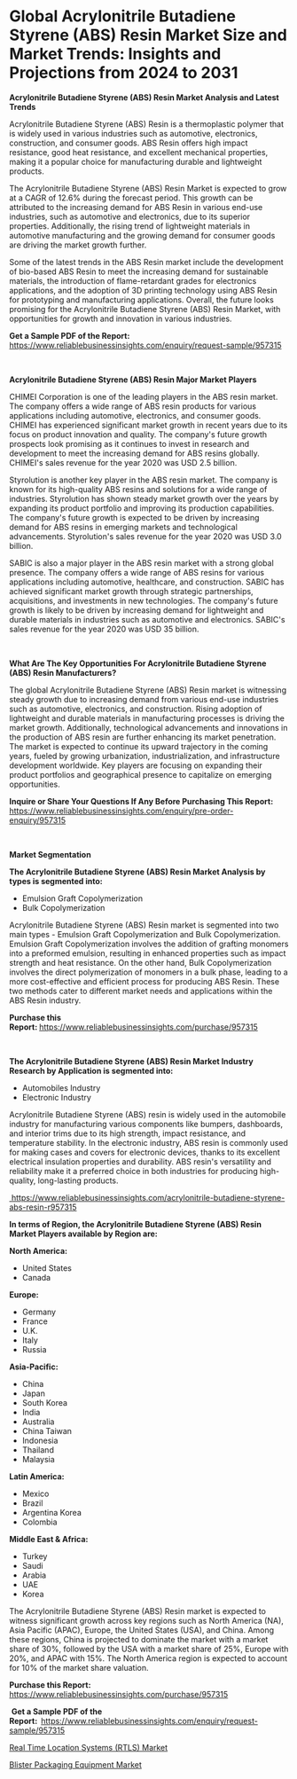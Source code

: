 <p><h1>Global Acrylonitrile Butadiene Styrene (ABS) Resin Market Size and Market Trends: Insights and Projections from 2024 to 2031</h1></p><p><strong>Acrylonitrile Butadiene Styrene (ABS) Resin Market Analysis and Latest Trends</strong></p>
<p><p>Acrylonitrile Butadiene Styrene (ABS) Resin is a thermoplastic polymer that is widely used in various industries such as automotive, electronics, construction, and consumer goods. ABS Resin offers high impact resistance, good heat resistance, and excellent mechanical properties, making it a popular choice for manufacturing durable and lightweight products.</p><p>The Acrylonitrile Butadiene Styrene (ABS) Resin Market is expected to grow at a CAGR of 12.6% during the forecast period. This growth can be attributed to the increasing demand for ABS Resin in various end-use industries, such as automotive and electronics, due to its superior properties. Additionally, the rising trend of lightweight materials in automotive manufacturing and the growing demand for consumer goods are driving the market growth further.</p><p>Some of the latest trends in the ABS Resin market include the development of bio-based ABS Resin to meet the increasing demand for sustainable materials, the introduction of flame-retardant grades for electronics applications, and the adoption of 3D printing technology using ABS Resin for prototyping and manufacturing applications. Overall, the future looks promising for the Acrylonitrile Butadiene Styrene (ABS) Resin Market, with opportunities for growth and innovation in various industries.</p></p>
<p><strong>Get a Sample PDF of the Report:&nbsp;</strong> <a href="https://www.reliablebusinessinsights.com/enquiry/request-sample/957315">https://www.reliablebusinessinsights.com/enquiry/request-sample/957315</a></p>
<p>&nbsp;</p>
<p><strong>Acrylonitrile Butadiene Styrene (ABS) Resin Major Market Players</strong></p>
<p><p>CHIMEI Corporation is one of the leading players in the ABS resin market. The company offers a wide range of ABS resin products for various applications including automotive, electronics, and consumer goods. CHIMEI has experienced significant market growth in recent years due to its focus on product innovation and quality. The company's future growth prospects look promising as it continues to invest in research and development to meet the increasing demand for ABS resins globally. CHIMEI's sales revenue for the year 2020 was USD 2.5 billion.</p><p>Styrolution is another key player in the ABS resin market. The company is known for its high-quality ABS resins and solutions for a wide range of industries. Styrolution has shown steady market growth over the years by expanding its product portfolio and improving its production capabilities. The company's future growth is expected to be driven by increasing demand for ABS resins in emerging markets and technological advancements. Styrolution's sales revenue for the year 2020 was USD 3.0 billion.</p><p>SABIC is also a major player in the ABS resin market with a strong global presence. The company offers a wide range of ABS resins for various applications including automotive, healthcare, and construction. SABIC has achieved significant market growth through strategic partnerships, acquisitions, and investments in new technologies. The company's future growth is likely to be driven by increasing demand for lightweight and durable materials in industries such as automotive and electronics. SABIC's sales revenue for the year 2020 was USD 35 billion.</p></p>
<p>&nbsp;</p>
<p><strong>What Are The Key Opportunities For Acrylonitrile Butadiene Styrene (ABS) Resin Manufacturers?</strong></p>
<p><p>The global Acrylonitrile Butadiene Styrene (ABS) Resin market is witnessing steady growth due to increasing demand from various end-use industries such as automotive, electronics, and construction. Rising adoption of lightweight and durable materials in manufacturing processes is driving the market growth. Additionally, technological advancements and innovations in the production of ABS resin are further enhancing its market penetration. The market is expected to continue its upward trajectory in the coming years, fueled by growing urbanization, industrialization, and infrastructure development worldwide. Key players are focusing on expanding their product portfolios and geographical presence to capitalize on emerging opportunities.</p></p>
<p><strong>Inquire or Share Your Questions If Any Before Purchasing This Report:</strong> <a href="https://www.reliablebusinessinsights.com/enquiry/pre-order-enquiry/957315">https://www.reliablebusinessinsights.com/enquiry/pre-order-enquiry/957315</a></p>
<p>&nbsp;</p>
<p><strong>Market Segmentation</strong></p>
<p><strong>The Acrylonitrile Butadiene Styrene (ABS) Resin Market Analysis by types is segmented into:</strong></p>
<p><ul><li>Emulsion Graft Copolymerization</li><li>Bulk Copolymerization</li></ul></p>
<p><p>Acrylonitrile Butadiene Styrene (ABS) Resin market is segmented into two main types - Emulsion Graft Copolymerization and Bulk Copolymerization. Emulsion Graft Copolymerization involves the addition of grafting monomers into a preformed emulsion, resulting in enhanced properties such as impact strength and heat resistance. On the other hand, Bulk Copolymerization involves the direct polymerization of monomers in a bulk phase, leading to a more cost-effective and efficient process for producing ABS Resin. These two methods cater to different market needs and applications within the ABS Resin industry.</p></p>
<p><strong>Purchase this Report:&nbsp;</strong><a href="https://www.reliablebusinessinsights.com/purchase/957315">https://www.reliablebusinessinsights.com/purchase/957315</a></p>
<p>&nbsp;</p>
<p><strong>The Acrylonitrile Butadiene Styrene (ABS) Resin Market Industry Research by Application is segmented into:</strong></p>
<p><ul><li>Automobiles Industry</li><li>Electronic Industry</li></ul></p>
<p><p>Acrylonitrile Butadiene Styrene (ABS) resin is widely used in the automobile industry for manufacturing various components like bumpers, dashboards, and interior trims due to its high strength, impact resistance, and temperature stability. In the electronic industry, ABS resin is commonly used for making cases and covers for electronic devices, thanks to its excellent electrical insulation properties and durability. ABS resin's versatility and reliability make it a preferred choice in both industries for producing high-quality, long-lasting products.</p></p>
<p><a href="https://www.reliablebusinessinsights.com/acrylonitrile-butadiene-styrene-abs-resin-r957315">&nbsp;https://www.reliablebusinessinsights.com/acrylonitrile-butadiene-styrene-abs-resin-r957315</a></p>
<p><strong>In terms of Region, the Acrylonitrile Butadiene Styrene (ABS) Resin Market Players available by Region are:</strong></p>
<p>
    <p> <strong> North America: </strong>
        <ul>
            <li>United States</li>
            <li>Canada</li>
        </ul>
        </p> 
    <p> <strong> Europe: </strong>
        <ul>
            <li>Germany</li>
            <li>France</li>
            <li>U.K.</li>
            <li>Italy</li>
            <li>Russia</li>
        </ul>
        </p> 
    <p> <strong> Asia-Pacific: </strong>
        <ul>
            <li>China</li>
            <li>Japan</li>
            <li>South Korea</li>
            <li>India</li>
            <li>Australia</li>
            <li>China Taiwan</li>
            <li>Indonesia</li>
            <li>Thailand</li>
            <li>Malaysia</li>
        </ul>
        </p> 
    <p> <strong> Latin America: </strong>
        <ul>
            <li>Mexico</li>
            <li>Brazil</li>
            <li>Argentina Korea</li>
            <li>Colombia</li>
        </ul>
        </p> 
    <p> <strong> Middle East & Africa: </strong>
        <ul>
            <li>Turkey</li>
            <li>Saudi</li>
            <li>Arabia</li>
            <li>UAE</li>
            <li>Korea</li>
        </ul>
    </p>
    </p>
<p><p>The Acrylonitrile Butadiene Styrene (ABS) Resin market is expected to witness significant growth across key regions such as North America (NA), Asia Pacific (APAC), Europe, the United States (USA), and China. Among these regions, China is projected to dominate the market with a market share of 30%, followed by the USA with a market share of 25%, Europe with 20%, and APAC with 15%. The North America region is expected to account for 10% of the market share valuation.</p></p>
<p><strong>Purchase this Report: </strong><a href="https://www.reliablebusinessinsights.com/purchase/957315">https://www.reliablebusinessinsights.com/purchase/957315</a></p>
<p>&nbsp;<strong>Get a Sample PDF of the Report:&nbsp;&nbsp;</strong><a href="https://www.reliablebusinessinsights.com/enquiry/request-sample/957315">https://www.reliablebusinessinsights.com/enquiry/request-sample/957315</a></p>
<p><strong></strong></p>
<p><p><a href="https://issuu.com/reportprime-2/docs/real-time-location-systems-rtls-mar_5dbca4f3143124">Real Time Location Systems (RTLS) Market</a></p><p><a href="https://github.com/seamusocallaghan/Market-Research-Report-List-1/blob/main/blister-packaging-equipment-market.md">Blister Packaging Equipment Market</a></p></p>